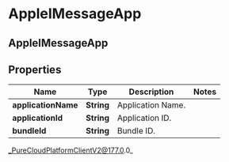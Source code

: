 # AppleIMessageApp

## AppleIMessageApp

## Properties

|Name | Type | Description | Notes|
|------------ | ------------- | ------------- | -------------|
| **applicationName** | **String** | Application Name. | |
| **applicationId** | **String** | Application ID. | |
| **bundleId** | **String** | Bundle ID. | |



_PureCloudPlatformClientV2@177.0.0_
